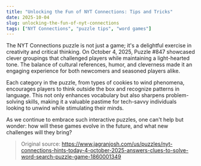 ```yaml
---
title: "Unlocking the Fun of NYT Connections: Tips and Tricks"
date: 2025-10-04
slug: unlocking-the-fun-of-nyt-connections
tags: ["NYT Connections", "puzzle tips", "word games"]
---
```


The NYT Connections puzzle is not just a game; it's a delightful exercise in creativity and critical thinking. On October 4, 2025, Puzzle #847 showcased clever groupings that challenged players while maintaining a light-hearted tone. The balance of cultural references, humor, and cleverness made it an engaging experience for both newcomers and seasoned players alike.

Each category in the puzzle, from types of cookies to wind phenomena, encourages players to think outside the box and recognize patterns in language. This not only enhances vocabulary but also sharpens problem-solving skills, making it a valuable pastime for tech-savvy individuals looking to unwind while stimulating their minds. 

As we continue to embrace such interactive puzzles, one can't help but wonder: how will these games evolve in the future, and what new challenges will they bring?
> Original source: https://www.jagranjosh.com/us/puzzles/nyt-connections-hints-today-4-october-2025-answers-clues-to-solve-word-search-puzzle-game-1860001349
